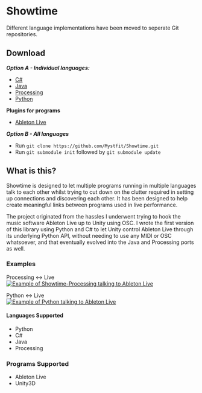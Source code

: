 Showtime
========
Different language implementations have been moved to seperate Git
repositories.

Download
--------
***Option A - Individual languages:***
 - [C#](https://github.com/Mystfit/Showtime-Csharp)
 - [Java](https://github.com/Mystfit/Showtime-java])
 - [Processing](https://github.com/Mystfit/Showtime-Processing)
 - [Python](https://github.com/Mystfit/Showtime-Python)
 
**Plugins for programs**
 - [Ableton Live](https://github.com/Mystfit/Showtime-Live)


***Option B - All languages***

- Run `git clone https://github.com/Mystfit/Showtime.git`
- Run `git submodule init` followed by `git submodule update`

What is this?
-------------

Showtime is designed to let multiple programs running in multiple languages talk to each other whilst trying to cut down on the clutter required in setting up connections and discovering each other. It has been designed to help create meaningful links between programs used in live performance.

The project originated from the hassles I underwent trying to hook the music software Ableton Live up to Unity using OSC. I wrote the first version of this library using Python and C# to let Unity control Ableton Live through its underlying Python API, without needing to use any MIDI or OSC whatsoever, and that eventually evolved into the Java and Processing ports as well.

### Examples ###
Processing <-> Live  
[![Example of Showtime-Processing talking to Ableton Live](http://img.youtube.com/vi/0-5mLBCJWJk/0.jpg)](http://www.youtube.com/watch?v=0-5mLBCJWJk)  

Python <-> Live  
[![Example of Python talking to Ableton Live](http://img.youtube.com/vi/QV27wt76ZgY/0.jpg)](http://www.youtube.com/watch?v=QV27wt76ZgY)


#### Languages Supported ###
- Python
- C#
- Java
- Processing
 
### Programs Supported ###
- Ableton Live
- Unity3D
